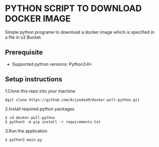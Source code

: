 # PYTHON SCRIPT TO DOWNLOAD DOCKER IMAGE
Simple python programe to download a docker image which is specified in a file in s3 Bucket.

## Prerequisite

- Supported python versions: Python3.6+


## Setup instructions

1.Clone this repo into your machine
```
$git clone https://github.com/ArjundasM/docker-pull-python.git
```

2.Install required python packages

```
$ cd docker-pull-python
$ python3 -m pip install -r requirements.txt
```

3.Run the application

```
$ python3 main.py
```
